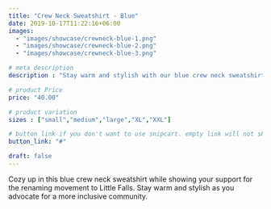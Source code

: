 ```yaml
---
title: "Crew Neck Sweatshirt - Blue"
date: 2019-10-17T11:22:16+06:00
images: 
  - "images/showcase/crewneck-blue-1.png"
  - "images/showcase/crewneck-blue-2.png"
  - "images/showcase/crewneck-blue-3.png"

# meta description
description : "Stay warm and stylish with our blue crew neck sweatshirt supporting the Little Falls renaming movement"

# product Price
price: "40.00"

# product variation
sizes : ["small","medium","large","XL","XXL"]

# button link if you don't want to use snipcart. empty link will not show button
button_link: "#"

draft: false
---
```


Cozy up in this blue crew neck sweatshirt while showing your support for the renaming movement to Little Falls. Stay warm and stylish as you advocate for a more inclusive community.